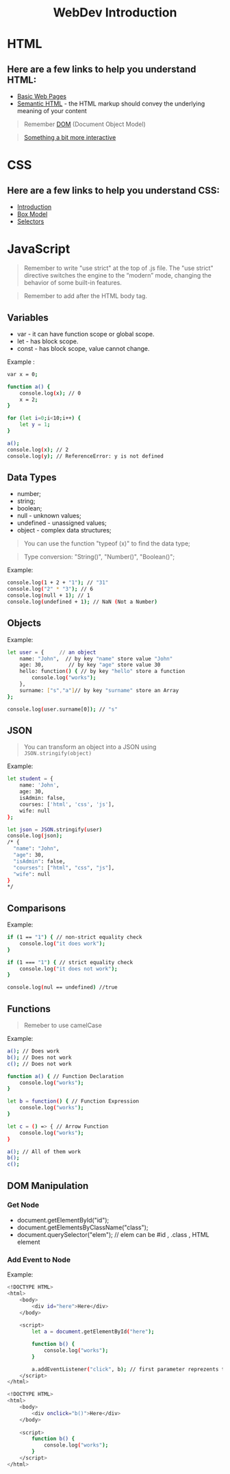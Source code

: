 <p align="center">
    <h1 align="center">WebDev Introduction</h1>
</p>

# HTML

## Here are a few links to help you understand HTML: 

* [Basic Web Pages](https://internetingishard.com/html-and-css/basic-web-pages/)
* [Semantic HTML](https://internetingishard.com/html-and-css/semantic-html/) - the HTML markup should convey the underlying meaning of your content

> Remember [DOM](https://developer.mozilla.org/en-US/docs/Web/API/Document_Object_Model/Introduction) (Document Object Model) 

> [Something a bit more interactive](https://www.codecademy.com/tracks/web)

# CSS

## Here are a few links to help you understand CSS:

* [Introduction](https://internetingishard.com/html-and-css/hello-css/)
* [Box Model](https://internetingishard.com/html-and-css/css-box-model/)
* [Selectors](https://internetingishard.com/html-and-css/css-selectors/)

# JavaScript 

> Remember to write "use strict" at the top of .js file. The "use strict" directive switches the engine to the “modern” mode, changing the behavior of some built-in features.

> Remember to add <script src="/path/to/script.js"></script> after the HTML body tag.

## Variables

* var - it can have function scope or global scope.
* let - has block scope.
* const -  has block scope, value cannot change.

Example : 

```bash
var x = 0;

function a() {
    console.log(x); // 0
    x = 2;
}

for (let i=0;i<10;i++) {
    let y = 1;
}

a();
console.log(x); // 2
console.log(y); // ReferenceError: y is not defined
```

## Data Types

* number;
* string;
* boolean;
* null - unknown values;
* undefined - unassigned values;
* object - complex data structures;

> You can use the function "typeof (x)" to find the data type;

> Type conversion: "String()", "Number()", "Boolean()";

Example:

```bash
console.log(1 + 2 + "1"); // "31"
console.log("2" * "3"); // 6
console.log(null + 1); // 1
console.log(undefined + 1); // NaN (Not a Number)
```

## Objects

Example:

```bash
let user = {     // an object
    name: "John",  // by key "name" store value "John"
    age: 30,        // by key "age" store value 30
    hello: function() { // by key "hello" store a function
        console.log("works"); 
    },
    surname: ["s","a"]// by key "surname" store an Array
};

console.log(user.surname[0]); // "s"
```

## JSON

> You can transform an object into a JSON using `JSON.stringify(object)`

Example: 

```bash
let student = {
    name: 'John',
    age: 30,
    isAdmin: false,
    courses: ['html', 'css', 'js'],
    wife: null
};

let json = JSON.stringify(user)
console.log(json);
/* {
  "name": "John",
  "age": 30,
  "isAdmin": false,
  "courses": ["html", "css", "js"],
  "wife": null
}
*/
```

## Comparisons

Example:

```bash
if (1 == "1") { // non-strict equality check
    console.log("it does work");
}

if (1 === "1") { // strict equality check
    console.log("it does not work");
}

console.log(nul == undefined) //true
```

## Functions

> Remeber to use camelCase

Example:

```bash
a(); // Does work
b(); // Does not work
c(); // Does not work

function a() { // Function Declaration
    console.log("works");
}

let b = function() { // Function Expression
    console.log("works");
}

let c = () => { // Arrow Function
    console.log("works");
}

a(); // All of them work
b();
c();
```

## DOM Manipulation

### Get Node

* document.getElementById("id");
* document.getElementsByClassName("class");
* document.querySelector("elem"); // elem can be #id , .class , HTML element

### Add Event to Node 

Example:

```bash
<!DOCTYPE HTML>
<html>
    <body>
        <div id="here">Here</div>
    </body>
    
    <script>
        let a = document.getElementById("here");

        function b() {
            console.log("works");
        }

        a.addEventListener("click", b); // first parameter reprezents the action type, the second reprezents the function to be called
    </script>
</html>
```

```bash
<!DOCTYPE HTML>
<html>
    <body>
        <div onclick="b()">Here</div>
    </body>
    
    <script>
        function b() {
            console.log("works");
        }
    </script>
</html>
```
